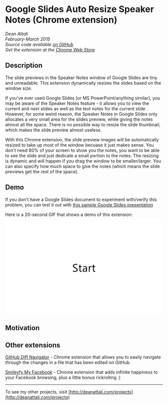 # Google Slides Auto Resize Speaker Notes (Chrome extension)

_Dean Attali_    
_February-March 2015_    
_Source code available [on GitHub](https://github.com/daattali/gslides-betternotes-extension)_     
_Get the extension at the [Chrome Web Store](TODO)_  


## Description

The slide previews in the Speaker Notes window of Google Slides are tiny and unreadable. This extension dynamically resizes the slides based on the window size.

If you've ever used Google Slides (or MS PowerPoint/anything similar), you may be aware of the Speaker Notes feature - it allows you to view the current and next slides as well as the text notes for the current slide . However, for some weird reason, the Speaker Notes in Google Slides only allocates a very small area for the slides preview, while giving the notes almost all the space. There is no possible way to resize the slide thumbnail, which makes the slide preview almost useless.

With this Chrome extension, the slide preview images will be automatically resized to take up most of the window becuase it just makes sense. You don't need 80% of your screen to show you the notes, you want to be able to see the slide and just dedicate a small portion to the notes. The resizing is dynamic and will happen if you drag the window to be smaller/larger. You can also specify how much space to give the notes (which means the slide previews get the rest of the space).


## Demo

If you don't have a Google Slides document to experiment with/verify this problem, you can test it out with [this sample Google Slides presentation](https://docs.google.com/presentation/d/18svsKPFNQrBLOSAmOouD410kX9fuaNp3e1K1GTTBLiU/edit?usp=sharing)

Here is a 20-second GIF that shows a demo of this extension:

![Demo](./img/doc/demo.gif)

## Motivation



## Other extensions

[GitHub Diff Navigator](https://github.com/daattali/github-diff-navigator-extension) - Chrome extension that allows you to easily navigate through the changes in a file that has been edited on GitHub.

[Smileyfy My Facebook](https://github.com/daattali/smileyfy-my-facebook-extension) - Chrome extension that adds infinite happiness to your Facebook browsing, plus a little bonus rickrolling :) 

---

To see my other projects, visit [http://deanattali.com/projects](http://deanattali.com/projects)


